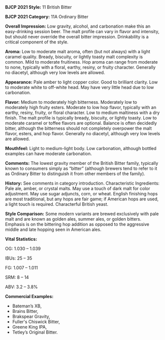<b>BJCP 2021 Style:</b> 11 British Bitter

<b>BJCP 2021 Category:</b> 11A Ordinary Bitter

<b>Overall Impression:</b> Low gravity, alcohol, and carbonation
make this an easy-drinking session beer. The malt profile can
vary in flavor and intensity, but should never override the
overall bitter impression. Drinkability is a critical component
of the style.

<b>Aroma:</b> Low to moderate malt aroma, often (but not always)
with a light caramel quality. Bready, biscuity, or lightly toasty
malt complexity is common. Mild to moderate fruitiness. Hop
aroma can range from moderate to none, typically with a floral,
earthy, resiny, or fruity character. Generally no diacetyl,
although very low levels are allowed.

<b>Appearance:</b> Pale amber to light copper color. Good to
brilliant clarity. Low to moderate white to off-white head. May
have very little head due to low carbonation.

<b>Flavor:</b> Medium to moderately high bitterness. Moderately
low to moderately high fruity esters. Moderate to low hop
flavor, typically with an earthy, resiny, fruity, or floral
character. Low to medium maltiness with a dry finish. The malt
profile is typically bready, biscuity, or lightly toasty. Low to
moderate caramel or toffee flavors are optional. Balance is
often decidedly bitter, although the bitterness should not
completely overpower the malt flavor, esters, and hop flavor.
Generally no diacetyl, although very low levels are allowed.

<b>Mouthfeel:</b> Light to medium-light body. Low carbonation,
although bottled examples can have moderate carbonation.

<b>Comments:</b> The lowest gravity member of the British Bitter
family, typically known to consumers simply as “bitter”
(although brewers tend to refer to it as Ordinary Bitter to
distinguish it from other members of the family).

<b>History:</b> See comments in category introduction.
Characteristic Ingredients: Pale ale, amber, or crystal
malts. May use a touch of dark malt for color adjustment. May
use sugar adjuncts, corn, or wheat. English finishing hops are
most traditional, but any hops are fair game; if American hops
are used, a light touch is required. Characterful British yeast.

<b>Style Comparison:</b> Some modern variants are brewed
exclusively with pale malt and are known as golden ales,
summer ales, or golden bitters. Emphasis is on the bittering
hop addition as opposed to the aggressive middle and late
hopping seen in American ales.

<b>Vital Statistics:</b>

OG: 1.030 – 1.039

IBUs: 25 – 35

FG: 1.007 – 1.011

SRM: 8 – 14

ABV: 3.2 – 3.8%

<b>Commercial Examples:</b>

- Bateman’s XB,
- Brains Bitter,
- Brakspear Gravity,
- Fuller's Chiswick Bitter,
- Greene King IPA,
- Tetley’s Original Bitter.
